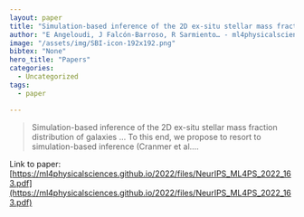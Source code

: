 ```yaml
---
layout: paper
title: "Simulation-based inference of the 2D ex-situ stellar mass fraction distribution of galaxies using variational autoencoders"
author: "E Angeloudi, J Falcón-Barroso, R Sarmiento… - ml4physicalsciences.github.io"
image: "/assets/img/SBI-icon-192x192.png"
bibtex: "None"
hero_title: "Papers"
categories:
  - Uncategorized
tags:
  - paper

---
```

>Simulation-based inference of the 2D ex-situ stellar mass fraction distribution of galaxies … To this end, we propose to resort to simulation-based inference (Cranmer et al.…

Link to paper: [https://ml4physicalsciences.github.io/2022/files/NeurIPS_ML4PS_2022_163.pdf](https://ml4physicalsciences.github.io/2022/files/NeurIPS_ML4PS_2022_163.pdf)
